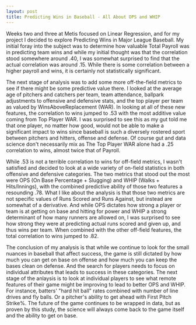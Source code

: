 ```yaml
---
layout: post
title: Predicting Wins in Baseball - All About OPS and WHIP
---
```


Weeks two and three at Metis focused on Linear Regression, and for my project I decided to explore Predicting Wins in Major League Baseball. My initial foray into the subject was to determine how valuable Total Payroll was in predicting team wins and while my initial thought was that the correlation stood somewhere around .40, I was somewhat surprised to find that the actual correlation was around .15.  While there is some correlation between a higher payroll and wins, it is certainly not statistically significant.

The next stage of analysis was to add some more off-the-field metrics to see if there might be some predictive value there.  I looked at the average age of pitchers and catchers per team, team attendance, ballpark adjustments to offensive and defensive stats, and the top player per team as valued by WinsAboveReplacement (WAR).  In looking at all of these new features, the correlation to wins jumped to .53 with the most additive value coming from Top Player WAR.  I was surprised to see this as my gut told me that one player, no matter how good, would not be able to make a significant impact to wins since baseball is such a diversely rostered sport between pitchers and hitters, offense and defense.  Of course gut and data science don't necessarily mix as The Top Player WAR alone had a .25 correlation to wins, almost twice that of Payroll.

While .53 is not a terrible correlation to wins for off-field metrics, I wasn't satisfied and decided to look at a wide variety of on-field statistics in both offensive and defensive categories. The two metrics that stood out the most were OPS (On Base Percentage + Slugging) and WHIP (Walks + Hits/Innings), with the combined predictive ability of those two features a resounding .78.  What I like about the analysis is that those two metrics are not specific values of Runs Scored and Runs Against, but instead are somewhat of a derivative.  And while OPS dictates how strong a player or team is at getting on base and hitting for power and WHIP a strong determinant of how many runners are allowed on, I was surprised to see how strong they were at predicting actual runs scored and given up, and thus wins per team.  When combined with the other off-field features, the total correlation to wins jumped to .82.

The conclusion of my analysis is that while we continue to look for the small nuances in baseball that affect success, the game is still dictated by how much you can get on base on offense and how much you can keep the bases clean on defense.  And the search for players needs to focus on individual attributes that leads to success in these categories.  The next stage of the anlaysis is to look at individual players to see what remote features of their game might be improving to lead to better OPS and WHIP.  For instance, batters' "hard hit ball" rates combined with number of line drives and fly balls.  Or a pitcher's ability to get ahead with First Pitch Strike%.  The future of the game continues to be wrapped in data, but as proven by this study, the science will always come back to the game itself and the ability to get on base.
  
